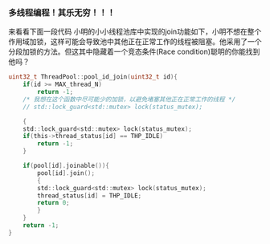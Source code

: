 ### 多线程编程！其乐无穷！！！
来看看下面一段代码
小明的小小线程池库中实现的join功能如下，小明不想在整个作用域加锁，这样可能会导致池中其他正在正常工作的线程被阻塞。他采用了一个分段加锁的方法。但这其中隐藏着一个竞态条件(Race condition)聪明的你能找到他吗？
``` C
uint32_t ThreadPool::pool_id_join(uint32_t id){
    if(id >= MAX_thread_N)
        return -1;
    /* 我想在这个函数中尽可能少的加锁，以避免堵塞其他正在正常工作的线程 */
    // std::lock_guard<std::mutex> lock(status_mutex);

    {
    std::lock_guard<std::mutex> lock(status_mutex);
    if(this->thread_status[id] == THP_IDLE)
        return -1;
    }

    if(pool[id].joinable()){
        pool[id].join();
        {
        std::lock_guard<std::mutex> lock(status_mutex);
        thread_status[id] = THP_IDLE;
        return 0;
        }
    }
    return -1;
}

```

